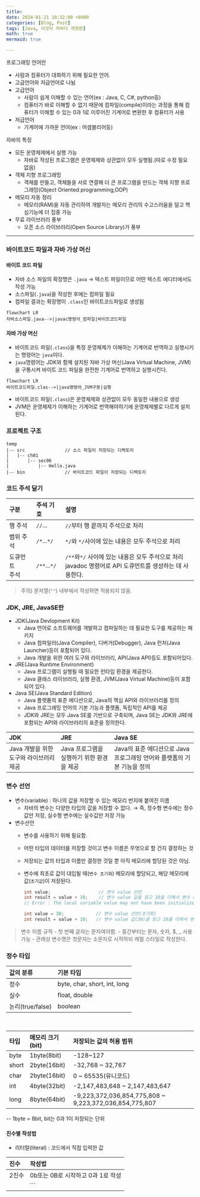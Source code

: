 ```yaml
---
title: 
date: 2024-01-21 10:32:00 +0900
categories: [Blog, Post]
tags: [Java, 이것이 자바다 개정판]
math: true
mermaid: true

---
```


프로그래밍 언어란

* 사람과 컴퓨터가 대화하기 위해 필요한 언어.
* 고급언어와 저급언어로 나뉨
* 고급언어 
	* 사람이 쉽게 이해할 수 있는 언어(ex : Java, C, C#, python등)
	*  컴퓨터가 바로 이해할 수 없기 때문에 컴파일(compile)이라는 과정을 통해 컴퓨터가 이해할 수 있는 0과 1로 이루어진 기계어로 변환한 후 컴퓨터가 사용
* 저급언어
	* 기계어에 가까운 언어(ex : 어셈블리어등)


자바의 특징

* 모든 운영체제에서 실행 가능
	* 자바로 작성된 프로그램은 운영체제와 상관없이 모두 실행됨.(따로 수정 필요 없음)
* 객체 지향 프로그래밍
	* 객체를 만들고, 객체들을 서로 연결해 더 큰 프로그램을 만드는 객체 지향 프로그래밍(Object Oriented programming,OOP)
* 메모리 자동 정리
	* 메모리(RAM)을 자동 관리하여 개발자는 메모리 관리의 수고스러움을 덜고 핵심기능에 더 집중 가능
* 무료 라이브러리 풍부
	* 오픈 소스 라이브러리(Open Source Library)가 풍부

---

### 바이트코드 파일과 자바 가상 머신
#### 바이트 코드 파일
* 자바 소스 파일의 확장명은 `.java` → 텍스트 파일이므로 어떤 텍스트 에디터에서도 작성 가능
* 소스파일(`.java`)을 작성한 후에는 컴파일 필요
* 컴파일 결과는 확장명이 `.class`인 바이트코드파일로 생성됨
```mermaid
flowchart LR 
자바소스파일.java-->|javac명령어_컴파일|바이트코드파일
```

#### 자바 가상 머신
* 바이트코드 파일(`.class`)을 특정 운영체제가 이해하는 기계어로 번역하고 실행시키는 명령어는 `java`이다.
* `java`명령어는 JDK와 함께 설치된 자바 가상 머신(Java Virtual Machine, JVM)을 구통시켜 바이트 코드 파일을 완전한 기계어로 번역하고 실행시킨다.
```mermaid
flowchart LR 
바이트코드파일.clas-->|java명령어_JVM구동|실행
```
* 바이트코드 파일(`.class`)은 운영체제와 상관없이 모두 동일한 내용으로 생성
* JVM은 운영체제가 이해하는 기계어로 번역해야하기에 운영체제별로 다르게 설치된다.

### 프로젝트 구조
```
temp
|-- src               // 소스 파일이 저장되는 디렉토리
|	|-- ch01
|		|-- sec06
|			|-- Hello.java
|-- bin               // 바이트코드 파일이 저장되는 디렉토리
```

### 코드 주석 달기
| 구분   | 주석 기호 |설명|
|:------|:-----|:----|
|행 주석|`//`...|`//`부터 행 끝까지 주석으로 처리|
|범위 주석|`/*`...`*/`|`*/`와 `*/`사이에 있는 내용은 모두 주석으로 처리|
|도큐먼트<br>주석 |`/**`...`*/`|`/**`와`*/` 사이에 있는 내용은 모두 주석으로 처리<br/>javadoc 명령어로 API 도큐먼트를 생성하는 데 사용한다.|
> 주의) 문자열(`""`) 내부에서 작성하면 적용되지 않음.


### JDK, JRE, JavaSE란

*  JDK(Java Devlopment Kit)
	* Java 언어로 소프트웨어를 개발하고 컴파일하는 데 필요한 도구를 제공하는 패키지
	* Java 컴파일러(Java Compiler), 디버거(Debugger), Java 런처(Java Launcher)등이 포함되어 있다.
	* Java 개발을 위한 여러 도구와 라이브러리, API(Java API)등도 포함되어있다.
* JRE(Java Runtime Environment)
	* Java 프로그램이 실행될 때 필요한 런타임 환경을 제공한다.
	* Java 클래스 라이브러리, 실행 환경, JVM(Java Virtual Machine)등이 포함되어 있다.
* Java SE(Java Standard Edition)
	* Java 플랫폼의 표준 에디션으로, Java의 핵심 API와 라이브러리를 정의
	* Java 프로그래밍 언어의 기본 기능과 플랫폼, 독립적인 API를 제공
	* JDK와 JRE는 모두 Java SE를 기반으로 구축되며, Java SE는 JDK와 JRE에 포함되는 API와 라이브러리의 표준을 정의한다.

|JDK|JRE|Java SE|
|:----|:-------|:----------------------|
|Java 개발을 위한 도구와 라이브러리 제공|Java 프로그램을 실행하기 위한 환경을 제공 | Java의 표준 에디션으로 Java 프로그래밍 언어와 플랫폼의 기본 기능을 정의|

### 변수 선언

- 변수(variable) : 하나의 값을 저장할 수 있는 메모리 번지에 붙여진 이름
	- 자바의 변수는 다양한 타입의 값을 저장할 수 없다. → 즉, 정수형 변수에는 정수값만 저장, 실수형 변수에는 실수값만 저장 가능
- 변수선언
	- 변수를 사용하기 위해 필요함.
	- 어떤 타입의 데이터를 저장할 것이고 변수 이름은 무엇으로 할 건지 결정하는 것
	- 저장되는 값의 타입과 이름만 결정한 것일 뿐 아직 메모리에 할당된 것은 아님.
	- 변수에 최초로 값이 대입될 때(`변수 초기화`) 메모리에 할당되고, 해당 메모리에 값(`초기값`)이 저장된다.
		
		```java
		int value;                  // 변수 value 선언
		int result = value + 10;    // 변수 value 값을 읽고 10을 더해서 변수 result에 저장
		// Error : The local variable value may not have been initialized
		```

		```java
		int value = 30;            // 변수 value 선언(초기화)
		int result = value + 10;   // 변수 value 값(30)을 읽고 10을 더해서 변수 result에 저장 ```
	
> 변수 이름 규칙
			- 첫 번째 글자는 문자여야함.
			- 중간부터는 문자, 숫자, $, _ 사용가능
			- 관례상 변수명은 첫문자는 소문자로 시작하되 캐멀 스타일로 작성한다.

### 정수 타입

|값의 분류|기본 타입|
|:-------|:-------|
|정수|byte, char, short, int, long|
|실수|float, double|
|논리(true/false)|boolean|

<br>

|타입|메모리 크기(bit)|저장되는 값의 허용 범위|
|:----|:-----|:--------|
|byte|1byte(8bit)|-128~127|
|short|2byte(16bit)|-32,768 ~ 32,767|
|char|2byte(16bit)|0 ~ 65535(유니코드)|
|int|4byte(32bit)|-2,147,483,648 ~ 2,147,483,647|
|long|8byte(64bit)|-9,223,372,036,854,775,808 ~ 9,223,372,036,854,775,807|
-- 1byte = 8bit, bit는 0과 1이 저장되는 단위

#### 진수별 작성법

- 리터럴(literal) : 코드에서 직접 입력한 값

|진수|작성법|
|:---|:---|
|2진수|0b또는 0B로 시작하고 0과 1로 작성|
||```
<!--stackedit_data:
eyJoaXN0b3J5IjpbMTk2NDAzMTAzNiw2NzA5NTQwOTMsMTkxNj
g2MTk5NywxNjk3OTgyNTE1LDE1NzYyNDI5NzcsLTUyMDE4Mzgw
NSwtMTk1MDYzMDIxNSwtODEzNjg3NTM1LC01ODAxNzkzNDYsMT
AxMzUyMDQyNl19
-->